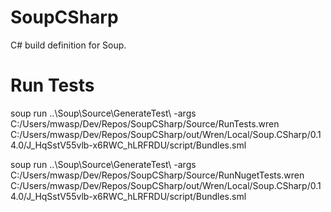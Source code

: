 # SoupCSharp
C# build definition for Soup.

# Run Tests
soup run ..\Soup\Source\GenerateTest\ -args C:/Users/mwasp/Dev/Repos/SoupCSharp/Source/RunTests.wren C:/Users/mwasp/Dev/Repos/SoupCSharp/out/Wren/Local/Soup.CSharp/0.14.0/J_HqSstV55vlb-x6RWC_hLRFRDU/script/Bundles.sml

soup run ..\Soup\Source\GenerateTest\ -args C:/Users/mwasp/Dev/Repos/SoupCSharp/Source/RunNugetTests.wren C:/Users/mwasp/Dev/Repos/SoupCSharp/out/Wren/Local/Soup.CSharp/0.14.0/J_HqSstV55vlb-x6RWC_hLRFRDU/script/Bundles.sml